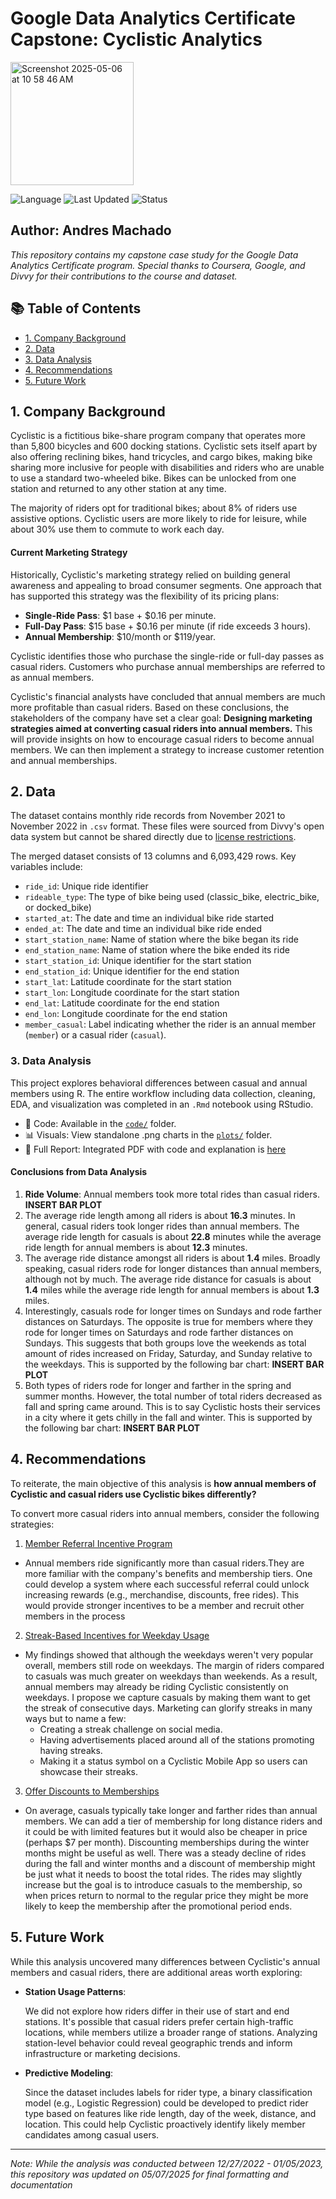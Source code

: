 # Google Data Analytics Certificate Capstone: Cyclistic Analytics
<img width="197" alt="Screenshot 2025-05-06 at 10 58 46 AM" src="https://github.com/user-attachments/assets/124fd80f-26f0-4714-a915-25db26fdefe2" />

![Language](https://img.shields.io/badge/language-R-blue.svg)
![Last Updated](https://img.shields.io/badge/last%20updated-May%202025-brightgreen)
![Status](https://img.shields.io/badge/status-completed-green)

## Author: Andres Machado

*This repository contains my capstone case study for the Google Data Analytics Certificate program. Special thanks to Coursera, Google, and Divvy for their contributions to the course and dataset.*

## 📚 Table of Contents
- [1. Company Background](#1-company-background)
- [2. Data](#2-data)
- [3. Data Analysis](#3-data-analysis)
- [4. Recommendations](#4-recommendations)
- [5. Future Work](#5-future-work)

## 1. Company Background
Cyclistic is a fictitious bike-share program company that operates more than 5,800 bicycles and 600 docking stations. Cyclistic sets itself apart by also offering reclining bikes, hand tricycles, and cargo bikes, making bike sharing more inclusive for people with disabilities and riders who are unable to use a standard two-wheeled bike. Bikes can be unlocked from one station and returned to any other station at any time.

The majority of riders opt for traditional bikes; about 8% of riders use assistive options. Cyclistic users are more likely to ride for leisure, while about 30% use them to commute to work each day.

#### Current Marketing Strategy
Historically, Cyclistic's marketing strategy relied on building general awareness and appealing to broad consumer segments. One approach that has supported this strategy was the flexibility of its pricing plans:

- **Single-Ride Pass**: $1 base + $0.16 per minute.
- **Full-Day Pass**: $15 base + $0.16 per minute (if ride exceeds 3 hours).
- **Annual Membership**: $10/month or $119/year.

Cyclistic identifies those who purchase the single-ride or full-day passes as casual riders. Customers who purchase annual memberships are referred to as annual members.

Cyclistic's financial analysts have concluded that annual members are much more profitable than casual riders. Based on these conclusions, the stakeholders of the company have set a clear goal: **Designing marketing strategies aimed at converting casual riders into annual members.** This will provide insights on how to encourage  casual riders to become annual members. We can then implement a strategy to increase customer retention and annual memberships. 

## 2. Data
The dataset contains monthly ride records from November 2021 to November 2022 in `.csv` format. These files were sourced from Divvy's open data system but cannot be shared directly due to [license restrictions](https://divvybikes.com/data-license-agreement).

The merged dataset consists of 13 columns and 6,093,429 rows. Key variables include:

- `ride_id`: Unique ride identifier
- `rideable_type`: The type of bike being used (classic_bike, electric_bike, or docked_bike)
- `started_at`: The date and time an individual bike ride started 
- `ended_at`: The date and time an individual bike ride ended 
- `start_station_name`: Name of station where the bike began its ride
- `end_station_name`: Name of station where the bike ended its ride
- `start_station_id`: Unique identifier for the start station
- `end_station_id`: Unique identifier for the end station
- `start_lat`: Latitude coordinate for the start station
- `start_lon`: Longitude coordinate for the start station
- `end_lat`: Latitude coordinate for the end station
- `end_lon`: Longitude coordinate for the end station
- `member_casual`: Label indicating whether the rider is an annual member (`member`) or a casual rider (`casual`).

### 3. Data Analysis

This project explores behavioral differences between casual and annual members using R. The entire workflow including data collection, cleaning, EDA, and visualization was completed in an `.Rmd` notebook using RStudio.

- 📄 Code: Available in the [`code/`](https://github.com/Andres04Machado/Cyclistic_Analytics/tree/main/code)  folder.
- 📊 Visuals: View standalone .png charts in the [`plots/`](https://github.com/Andres04Machado/Cyclistic_Analytics/tree/main/output/plots) folder.
- 🧾 Full Report: Integrated PDF with code and explanation is [here](https://github.com/Andres04Machado/Cyclistic_Analytics/blob/main/output/Cyclistic_Capstone_Project.pdf)

#### Conclusions from Data Analysis
1. **Ride Volume**: Annual members took more total rides than casual riders.
**INSERT BAR PLOT**
2. The average ride length among all riders is about **16.3** minutes. In general, casual riders took longer rides than annual members. The average ride length for casuals is about **22.8** minutes while the average ride length for annual members is about **12.3** minutes.
3. The average ride distance amongst all riders is about **1.4** miles. 
Broadly speaking, casual riders rode for longer distances than annual members, although not by much. The average ride distance for casuals is about **1.4** miles while the average ride length for annual members is about **1.3** miles.
4. Interestingly, casuals rode for longer times on Sundays and rode farther distances on Saturdays. The opposite is true for members where they rode for longer times on Saturdays and rode farther distances on Sundays. This suggests that both groups love the weekends as total amount of rides increased on Friday, Saturday, and Sunday relative to the weekdays. This is supported by the following bar chart:
**INSERT BAR PLOT**
5. Both types of riders rode for longer and farther in the spring and summer months. However, the total number of total riders decreased as fall and spring came around. This is to say Cyclistic hosts their services in a city where it gets chilly in the fall and winter. This is supported by the following bar chart:
**INSERT BAR PLOT**

## 4. Recommendations
To reiterate, the main objective of this analysis is **how annual members of Cyclistic and casual riders use Cyclistic bikes differently?**

To convert more casual riders into annual members, consider the following strategies:
1. <ins>Member Referral Incentive Program</ins>
  - Annual members ride significantly more than casual riders.They are more familiar with the company's benefits and membership tiers. One could develop a system where each successful referral could unlock increasing rewards (e.g., merchandise, discounts, free rides). This would provide stronger incentives to be a member and recruit other members in the process
2. <ins>Streak-Based Incentives for Weekday Usage</ins>
  - My findings showed that although the weekdays weren't very popular overall, members still rode on weekdays. The margin of riders compared to casuals was much greater on weekdays than weekends. As a result, annual members may already be riding Cyclistic consistently on weekdays. I propose we capture casuals by making them want to get the streak of consecutive days. Marketing can glorify streaks in many ways but to name a few:
      - Creating a streak challenge on social media.
      - Having advertisements placed around all of the stations   promoting having streaks.
      - Making it a status symbol on a Cyclistic Mobile App so users can showcase their streaks.
3. <ins>Offer Discounts to Memberships</ins>
  - On average, casuals typically take longer and farther rides than annual members. We can add a tier of membership for long distance riders and it could be with limited features but it would also be cheaper in price (perhaps $7 per month). Discounting memberships during the winter months might be useful as well. There was a steady decline of rides during the fall and winter months and a discount of membership might be just what it needs to boost the total rides. The rides may slightly increase but the goal is to introduce casuals to the membership, so when prices return to normal to the regular price they might be more likely to keep the membership after the promotional period ends.

## 5. Future Work
While this analysis uncovered many differences between Cyclistic's annual members and casual riders, there are additional areas worth exploring:

- **Station Usage Patterns**:
  
    We did not explore how riders differ in their use of start and end stations. It's possible that casual riders prefer certain high-traffic locations, while members utilize a broader range of stations. Analyzing station-level behavior could reveal geographic trends and inform infrastructure or marketing decisions.
- **Predictive Modeling**:

    Since the dataset includes labels for rider type, a binary classification model (e.g., Logistic Regression) could be developed to predict rider type based on features like ride length, day of the week, distance, and location. This could help Cyclistic proactively identify likely member candidates among casual users.

---
*Note: While the analysis was conducted between 12/27/2022 - 01/05/2023, this repository was updated on 05/07/2025 for final formatting and documentation*
